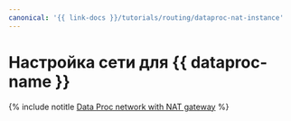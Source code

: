```yaml
---
canonical: '{{ link-docs }}/tutorials/routing/dataproc-nat-instance'
---
```


# Настройка сети для {{ dataproc-name }}

{% include notitle [Data Proc network with NAT gateway](../../_tutorials/routing/data-proc-nat-gateway.md) %}
